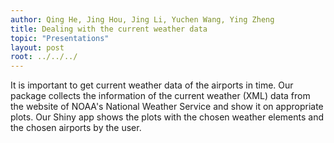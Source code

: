 ```yaml
---
author: Qing He, Jing Hou, Jing Li, Yuchen Wang, Ying Zheng
title: Dealing with the current weather data
topic: "Presentations"
layout: post
root: ../../../
---
```


It is important to get current weather data of the airports in time. Our package collects the information of the current weather (XML) data from the website of NOAA's National Weather Service and show it on appropriate plots. Our Shiny app shows the plots with the chosen weather elements and the chosen airports by the user.
